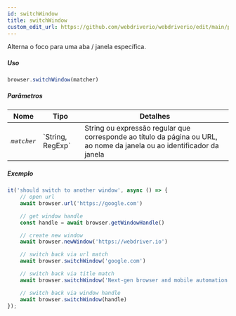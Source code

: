 ```yaml
---
id: switchWindow
title: switchWindow
custom_edit_url: https://github.com/webdriverio/webdriverio/edit/main/packages/webdriverio/src/commands/browser/switchWindow.ts
---
```


Alterna o foco para uma aba / janela específica.

##### Uso

```js
browser.switchWindow(matcher)
```

##### Parâmetros

<table>
  <thead>
    <tr>
      <th>Nome</th><th>Tipo</th><th>Detalhes</th>
    </tr>
  </thead>
  <tbody>
    <tr>
      <td><code><var>matcher</var></code></td>
      <td>`String, RegExp`</td>
      <td>String ou expressão regular que corresponde ao título da página ou URL, ao nome da janela ou ao identificador da janela</td>
    </tr>
  </tbody>
</table>

##### Exemplo

```js title="switchWindow.js"
it('should switch to another window', async () => {
    // open url
    await browser.url('https://google.com')

    // get window handle
    const handle = await browser.getWindowHandle()

    // create new window
    await browser.newWindow('https://webdriver.io')

    // switch back via url match
    await browser.switchWindow('google.com')

    // switch back via title match
    await browser.switchWindow('Next-gen browser and mobile automation test framework for Node.js')

    // switch back via window handle
    await browser.switchWindow(handle)
});
```